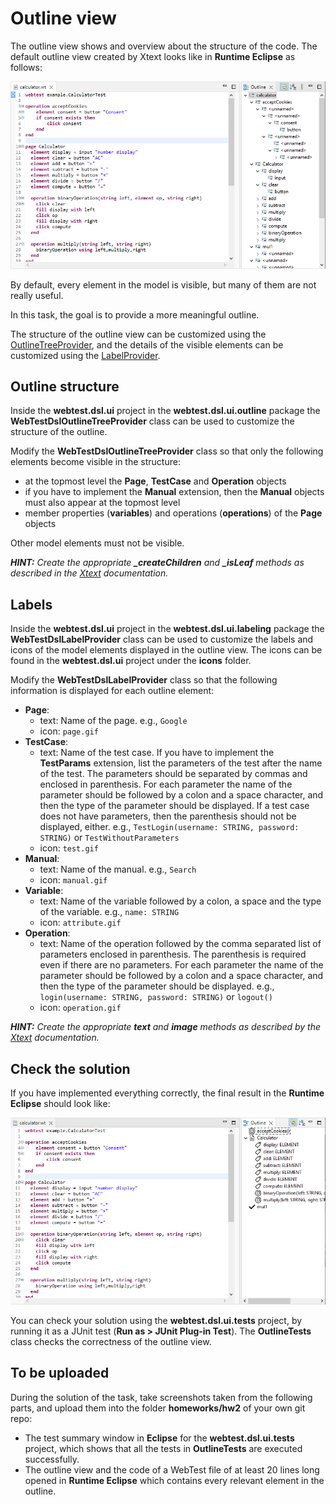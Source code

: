 # Outline view

The outline view shows and overview about the structure of the code. The default outline view created by Xtext looks like in **Runtime Eclipse** as follows:

![Outline-Initial](../lab2-xtend/images/Outline-Initial.png)

By default, every element in the model is visible, but many of them are not really useful.

In this task, the goal is to provide a more meaningful outline.

The structure of the outline view can be customized using the [OutlineTreeProvider](https://eclipse.dev/Xtext/documentation/310_eclipse_support.html#outline), and the details of the visible elements can be customized using the [LabelProvider](https://eclipse.dev/Xtext/documentation/310_eclipse_support.html#label-provider).

## Outline structure

Inside the **webtest.dsl.ui** project in the **webtest.dsl.ui.outline** package the **WebTestDslOutlineTreeProvider** class can be used to customize the structure of the outline.

Modify the **WebTestDslOutlineTreeProvider** class so that only the following elements become visible in the structure:

* at the topmost level the **Page**, **TestCase** and **Operation** objects
* if you have to implement the **Manual** extension, then the **Manual** objects must also appear at the topmost level
* member properties (**variables**) and operations (**operations**) of the **Page** objects

Other model elements must not be visible.

***HINT:** Create the appropriate **_createChildren** and **_isLeaf** methods as described in the [Xtext](https://eclipse.dev/Xtext/documentation/310_eclipse_support.html#outline) documentation.*

## Labels

Inside the **webtest.dsl.ui** project in the **webtest.dsl.ui.labeling** package the **WebTestDslLabelProvider** class can be used to customize the labels and icons of the model elements displayed in the outline view. The icons can be found in the **webtest.dsl.ui** project under the **icons** folder.

Modify the **WebTestDslLabelProvider** class so that the following information is displayed for each outline element:

* **Page**:
  * text: Name of the page. e.g., `Google`
  * icon: `page.gif`
* **TestCase**:
  * text: Name of the test case. If you have to implement the **TestParams** extension, list the parameters of the test after the name of the test. The parameters should be separated by commas and enclosed in parenthesis. For each parameter the name of the parameter should be followed by a colon and a space character, and then the type of the parameter should be displayed. If a test case does not have parameters, then the parenthesis should not be displayed, either. e.g., `TestLogin(username: STRING, password: STRING)` or `TestWithoutParameters`
  * icon: `test.gif`
* **Manual**:
  * text: Name of the manual. e.g., `Search`
  * icon: `manual.gif`
* **Variable**:
  * text: Name of the variable followed by a colon, a space and the type of the variable. e.g., `name: STRING`
  * icon: `attribute.gif`
* **Operation**:
  * text: Name of the operation followed by the comma separated list of parameters enclosed in parenthesis. The parenthesis is required even if there are no parameters. For each parameter the name of the parameter should be followed by a colon and a space character, and then the type of the parameter should be displayed. e.g., `login(username: STRING, password: STRING)` or `logout()`
  * icon: `operation.gif`

***HINT:** Create the appropriate **text** and **image** methods as described by the [Xtext](https://eclipse.dev/Xtext/documentation/310_eclipse_support.html#label-provider) documentation.*

## Check the solution

If you have implemented everything correctly, the final result in the **Runtime Eclipse** should look like:

![Outline-Final](../lab2-xtend/images/Outline-Final.png)

You can check your solution using the **webtest.dsl.ui.tests** project, by running it as a JUnit test (**Run as > JUnit Plug-in Test**). The **OutlineTests** class checks the correctness of the outline view.

## To be uploaded

During the solution of the task, take screenshots taken from the following parts, and upload them into the folder **homeworks/hw2** of your own git repo:

* The test summary window in **Eclipse** for the **webtest.dsl.ui.tests** project, which shows that all the tests in **OutlineTests** are executed successfully.
* The outline view and the code of a WebTest file of at least 20 lines long opened in **Runtime Eclipse** which contains every relevant element in the outline.
